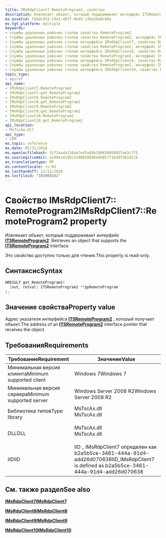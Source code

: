 ```yaml
---
title: IMsRdpClient7 RemoteProgram2, свойство
description: Извлекает объект, который поддерживает интерфейс ITSRemoteProgram2.
ms.assetid: fabdc933-c941-487f-9e49-c20a39e0c86e
ms.tgt_platform: multiple
keywords:
- службы удаленных рабочих столов свойства RemoteProgram2
- Службы удаленных рабочих столов свойства RemoteProgram2, интерфейс IMsRdpClient7
- Службы удаленных рабочих столов интерфейса IMsRdpClient7, свойство RemoteProgram2
- Службы удаленных рабочих столов свойства RemoteProgram2, интерфейс IMsRdpClient8
- Службы удаленных рабочих столов интерфейса IMsRdpClient8, свойство RemoteProgram2
- Службы удаленных рабочих столов свойства RemoteProgram2, интерфейс IMsRdpClient9
- Службы удаленных рабочих столов интерфейса IMsRdpClient9, свойство RemoteProgram2
- Службы удаленных рабочих столов свойства RemoteProgram2, интерфейс IMsRdpClient10
- Службы удаленных рабочих столов интерфейса IMsRdpClient10, свойство RemoteProgram2
topic_type:
- apiref
api_name:
- IMsRdpClient7.RemoteProgram2
- IMsRdpClient7.get_RemoteProgram2
- IMsRdpClient8.RemoteProgram2
- IMsRdpClient8.get_RemoteProgram2
- IMsRdpClient9.RemoteProgram2
- IMsRdpClient9.get_RemoteProgram2
- IMsRdpClient10.RemoteProgram2
- IMsRdpClient10.get_RemoteProgram2
api_location:
- MsTscAx.dll
api_type:
- COM
ms.topic: reference
ms.date: 05/31/2018
ms.openlocfilehash: 1572aada1384a7edfe88b198826050927ae3cff5
ms.sourcegitcommit: a1494c819bc5200050696e66057f1020f5b142cb
ms.translationtype: MT
ms.contentlocale: ru-RU
ms.lasthandoff: 12/12/2020
ms.locfileid: "103988342"
---
```

# <a name="imsrdpclient7remoteprogram2-property"></a><span data-ttu-id="923c0-112">Свойство IMsRdpClient7:: RemoteProgram2</span><span class="sxs-lookup"><span data-stu-id="923c0-112">IMsRdpClient7::RemoteProgram2 property</span></span>

<span data-ttu-id="923c0-113">Извлекает объект, который поддерживает интерфейс [**ITSRemoteProgram2**](itsremoteprogram2.md) .</span><span class="sxs-lookup"><span data-stu-id="923c0-113">Retrieves an object that supports the [**ITSRemoteProgram2**](itsremoteprogram2.md) interface.</span></span>

<span data-ttu-id="923c0-114">Это свойство доступно только для чтения.</span><span class="sxs-lookup"><span data-stu-id="923c0-114">This property is read-only.</span></span>

## <a name="syntax"></a><span data-ttu-id="923c0-115">Синтаксис</span><span class="sxs-lookup"><span data-stu-id="923c0-115">Syntax</span></span>


```C++
HRESULT get_RemoteProgram2(
  [out, retval] ITSRemoteProgram2 **ppRemoteProgram
);
```



## <a name="property-value"></a><span data-ttu-id="923c0-116">Значение свойства</span><span class="sxs-lookup"><span data-stu-id="923c0-116">Property value</span></span>

<span data-ttu-id="923c0-117">Адрес указателя интерфейса [**ITSRemoteProgram2**](itsremoteprogram2.md) , который получает объект.</span><span class="sxs-lookup"><span data-stu-id="923c0-117">The address of an [**ITSRemoteProgram2**](itsremoteprogram2.md) interface pointer that receives the object.</span></span>

## <a name="requirements"></a><span data-ttu-id="923c0-118">Требования</span><span class="sxs-lookup"><span data-stu-id="923c0-118">Requirements</span></span>



| <span data-ttu-id="923c0-119">Требование</span><span class="sxs-lookup"><span data-stu-id="923c0-119">Requirement</span></span> | <span data-ttu-id="923c0-120">Значение</span><span class="sxs-lookup"><span data-stu-id="923c0-120">Value</span></span> |
|-------------------------------------|----------------------------------------------------------------------------------------|
| <span data-ttu-id="923c0-121">Минимальная версия клиента</span><span class="sxs-lookup"><span data-stu-id="923c0-121">Minimum supported client</span></span><br/> | <span data-ttu-id="923c0-122">Windows 7</span><span class="sxs-lookup"><span data-stu-id="923c0-122">Windows 7</span></span><br/>                                                                   |
| <span data-ttu-id="923c0-123">Минимальная версия сервера</span><span class="sxs-lookup"><span data-stu-id="923c0-123">Minimum supported server</span></span><br/> | <span data-ttu-id="923c0-124">Windows Server 2008 R2</span><span class="sxs-lookup"><span data-stu-id="923c0-124">Windows Server 2008 R2</span></span><br/>                                                      |
| <span data-ttu-id="923c0-125">Библиотека типов</span><span class="sxs-lookup"><span data-stu-id="923c0-125">Type library</span></span><br/>             | <dl> <span data-ttu-id="923c0-126"><dt>MsTscAx.dll</dt></span><span class="sxs-lookup"><span data-stu-id="923c0-126"><dt>MsTscAx.dll</dt></span></span> </dl> |
| <span data-ttu-id="923c0-127">DLL</span><span class="sxs-lookup"><span data-stu-id="923c0-127">DLL</span></span><br/>                      | <dl> <span data-ttu-id="923c0-128"><dt>MsTscAx.dll</dt></span><span class="sxs-lookup"><span data-stu-id="923c0-128"><dt>MsTscAx.dll</dt></span></span> </dl> |
| <span data-ttu-id="923c0-129">IID</span><span class="sxs-lookup"><span data-stu-id="923c0-129">IID</span></span><br/>                      | <span data-ttu-id="923c0-130">IID \_ IMsRdpClient7 определен как b2a5b5ce-3461-444a-91d4-add26d070638</span><span class="sxs-lookup"><span data-stu-id="923c0-130">IID\_IMsRdpClient7 is defined as b2a5b5ce-3461-444a-91d4-add26d070638</span></span><br/>       |



## <a name="see-also"></a><span data-ttu-id="923c0-131">См. также раздел</span><span class="sxs-lookup"><span data-stu-id="923c0-131">See also</span></span>

<dl> <dt>

[<span data-ttu-id="923c0-132">**IMsRdpClient7**</span><span class="sxs-lookup"><span data-stu-id="923c0-132">**IMsRdpClient7**</span></span>](imsrdpclient7.md)
</dt> <dt>

[<span data-ttu-id="923c0-133">**IMsRdpClient8**</span><span class="sxs-lookup"><span data-stu-id="923c0-133">**IMsRdpClient8**</span></span>](imsrdpclient8.md)
</dt> <dt>

[<span data-ttu-id="923c0-134">**IMsRdpClient9**</span><span class="sxs-lookup"><span data-stu-id="923c0-134">**IMsRdpClient9**</span></span>](imsrdpclient9.md)
</dt> <dt>

[<span data-ttu-id="923c0-135">**IMsRdpClient10**</span><span class="sxs-lookup"><span data-stu-id="923c0-135">**IMsRdpClient10**</span></span>](imsrdpclient10.md)
</dt> </dl>

 

 





